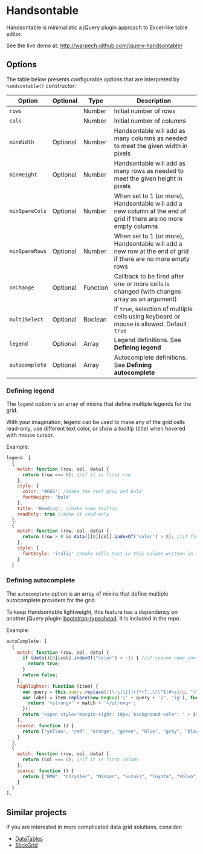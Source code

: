 # Handsontable

Handsontable is minimalistic a jQuery plugin approach to Excel-like table editor.

See the live demo at: http://warpech.github.com/jquery-handsontable/

## Options

The table below presents configurable options that are interpreted by `handsontable()` constructor:

  Option        | Optional | Type     | Description
----------------|----------|----------|-------------
 `rows`         |          | Number   | Initial number of rows
 `cols`         |          | Number   | Initial number of columns
 `minWidth`     | Optional | Number   | Handsontable will add as many columns as needed to meet the given width in pixels
 `minHeight`    | Optional | Number   | Handsontable will add as many rows as needed to meet the given height in pixels
 `minSpareCols` | Optional | Number   | When set to 1 (or more), Handsontable will add a new column at the end of grid if there are no more empty columns
 `minSpareRows` | Optional | Number   | When set to 1 (or more), Handsontable will add a new row at the end of grid if there are no more empty rows
 `onChange`     | Optional | Function | Callback to be fired after one or more cells is changed (with changes array as an argument)
 `multiSelect`  | Optional | Boolean  | If ``true``, selection of multiple cells using keyboard or mouse is allowed. Default ``true``
 `legend`       | Optional | Array    | Legend definitions. See **Defining legend**
 `autocomplete` | Optional | Array    | Autocomplete definitions. See **Defining autocomplete** 

### Defining legend

The `legend` option is an array of mixins that define multiple legends for the grid. 

With your imagination, legend can be used to make any of the grid cells read-only, use different 
text color, or show a tooltip (title) when hovered with mouse cursor.

Example:

```js
legend: [
  {
    match: function (row, col, data) {
      return (row === 0); //if it is first row
    },
    style: {
      color: '#666', //make the text gray and bold
      fontWeight: 'bold'
    },
    title: 'Heading', //make some tooltip
    readOnly: true //make it read-only
  },
  {
    match: function (row, col, data) {
      return (row > 0 && data()[0][col].indexOf('color') > 0); //if first cell in this column contains word "color"
    },
    style: {
      fontStyle: 'italic' //make cells text in this column written in italic
    }
  }
```

### Defining autocomplete

The `autocomplete` option is an array of mixins that define multiple autocomplete providers for the grid. 

To keep Handsontable lightweight, this feature has a dependency on another jQuery plugin: 
[bootstrap-typeahead](https://github.com/twitter/bootstrap/blob/master/js/bootstrap-typeahead.js). 
It is included in the repo.

Example:

```js
autoComplete: [
  {
    match: function (row, col, data) {
      if (data()[0][col].indexOf("color") > -1) { //if column name contains word "color"
        return true;
      }
      return false;
    },
    highlighter: function (item) {
      var query = this.query.replace(/[\-\[\]{}()*+?.,\\\^$|#\s]/g, '\\$&');
      var label = item.replace(new RegExp('(' + query + ')', 'ig'), function ($1, match) {
        return '<strong>' + match + '</strong>';
      });
      return '<span style="margin-right: 10px; background-color: ' + item + '">&nbsp;&nbsp;&nbsp;</span>' + label;
    },
    source: function () {
      return ["yellow", "red", "orange", "green", "blue", "gray", "black", "white"]
    }
  },
  {
    match: function (row, col, data) {
      return (col === 0); //if it is first column
    },
    source: function () {
      return ["BMW", "Chrysler", "Nissan", "Suzuki", "Toyota", "Volvo"]
    }
  }
],
```

## Similar projects

If you are interested in more complicated data grid solutions, consider:
 - [DataTables](http://datatables.net/)
 - [SlickGrid](https://github.com/mleibman/SlickGrid)